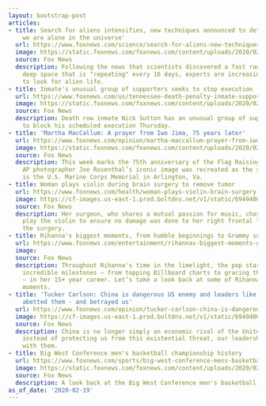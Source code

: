 ```yaml
---
layout: bootstrap-post
articles:
- title: Search for aliens intensifies, new techniques announced to determine 'whether
    we are alone in the universe'
  url: https://www.foxnews.com/science/search-for-aliens-new-techniques-announced-determine-whether-alone-universe
  image: https://static.foxnews.com/foxnews.com/content/uploads/2020/02/breakthrough-listen.jpg
  source: Fox News
  description: Following the news that scientists discovered a fast radio burst from
    deep space that is "repeating" every 16 days, experts are increasing their efforts
    to look for alien life.
- title: Inmate's unusual group of supporters seeks to stop execution
  url: https://www.foxnews.com/us/tennessee-death-penalty-inmate-supporters-execution
  image: https://static.foxnews.com/foxnews.com/content/uploads/2020/02/NicholasSutton1.jpg
  source: Fox News
  description: Death row inmate Nick Sutton has an unusual group of supporters seeking
    to block his scheduled execution Thursday.
- title: 'Martha MacCallum: A prayer from Iwo Jima, 75 years later'
  url: https://www.foxnews.com/opinion/martha-maccallum-prayer-from-iwo-jima-75-years-later
  image: https://static.foxnews.com/foxnews.com/content/uploads/2020/02/Martha-MacCallum-iwo-kima-FOX-AP.jpg
  source: Fox News
  description: This week marks the 75th anniversary of the Flag Raising on Iwo Jima.
    AP photographer Joe Rosenthal’s iconic image was recreated as the statue that
    is the U.S. Marine Corps Memorial in Arlington, Va.
- title: Woman plays violin during brain surgery to remove tumor
  url: https://www.foxnews.com/health/woman-plays-violin-brain-surgery-remove-tumor
  image: https://cf-images.us-east-1.prod.boltdns.net/v1/static/694940094001/0a90e63c-f640-45ec-b73b-1cc59895b794/b9d83988-8994-4a71-aebf-0df0adda82df/1280x720/match/image.jpg
  source: Fox News
  description: Her surgeon, who shares a mutual passion for music, chose to have her
    play the violin to ensure no damage was done to her right frontal lobe during
    the surgery.
- title: Rihanna's biggest moments, from humble beginnings to Grammy success
  url: https://www.foxnews.com/entertainment/rihannas-biggest-moments-grammy-success
  image: 
  source: Fox News
  description: Throughout Rihanna's time in the limelight, the pop star has achieved
    incredible milestones — from topping Billboard charts to gracing the big screen
    — in her 15+ year career. Let’s take a look back at some of Rihanna's biggest
    moments.
- title: 'Tucker Carlson: China is dangerous US enemy and leaders like Bloomberg have
    abetted them - and betrayed us'
  url: https://www.foxnews.com/opinion/tucker-carlson-china-is-dangerous-us-enemy-bloomberg
  image: https://cf-images.us-east-1.prod.boltdns.net/v1/static/694940094001/7ae2af5b-55f4-4099-90ea-cf07c1f94bb1/ba785ff3-bc90-4733-b753-afc6b2bede71/1280x720/match/image.jpg
  source: Fox News
  description: China is no longer simply an economic rival of the United States. But
    instead of protecting us from this existential threat, our leadership class collaborates
    with them.
- title: Big West Conference men's basketball championship history
  url: https://www.foxnews.com/sports/big-west-conference-mens-basketball-championship-history
  image: https://static.foxnews.com/foxnews.com/content/uploads/2020/02/BigWest.jpg
  source: Fox News
  description: A look back at the Big West Conference men's basketball champions.
as_of_date: '2020-02-19'
---
```


